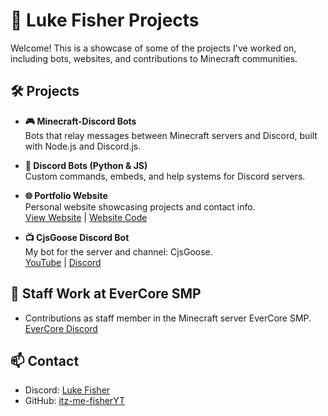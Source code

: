 # 🚀 Luke Fisher Projects

Welcome! This is a showcase of some of the projects I've worked on, including bots, websites, and contributions to Minecraft communities.  

## 🛠 Projects

- **🎮 Minecraft-Discord Bots**  
  Bots that relay messages between Minecraft servers and Discord, built with Node.js and Discord.js.

- **🤖 Discord Bots (Python & JS)**  
  Custom commands, embeds, and help systems for Discord servers.  

- **🌐 Portfolio Website**  
  Personal website showcasing projects and contact info.  
  [View Website](https://www.itzfisher.org/) | [Website Code](https://github.com/itz-me-fisherYT)  

- **📺 CjsGoose Discord Bot**  
  My bot for the server and channel: CjsGoose.  
  [YouTube](https://www.youtube.com/@cjsgoose) | [Discord](https://discord.gg/4dj4fvKKRv)  

## 💼 Staff Work at EverCore SMP

- Contributions as staff member in the Minecraft server EverCore SMP.  
  [EverCore Discord](https://discord.gg/QzhUbbfFAf)  

## 📫 Contact

- Discord: [Luke Fisher](https://discord.com/users/1319567972335091773)  
- GitHub: [itz-me-fisherYT](https://github.com/itz-me-fisherYT)  

